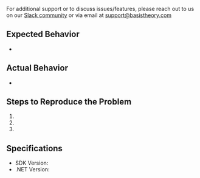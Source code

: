 For additional support or to discuss issues/features, please reach out to us on our [Slack community](https://community.basistheory.com) or via email at [support@basistheory.com](mailto:support@basistheory.com)

## Expected Behavior
-

## Actual Behavior
-

## Steps to Reproduce the Problem
  1.
  1.
  1.

## Specifications
  - SDK Version:
  - .NET Version:
